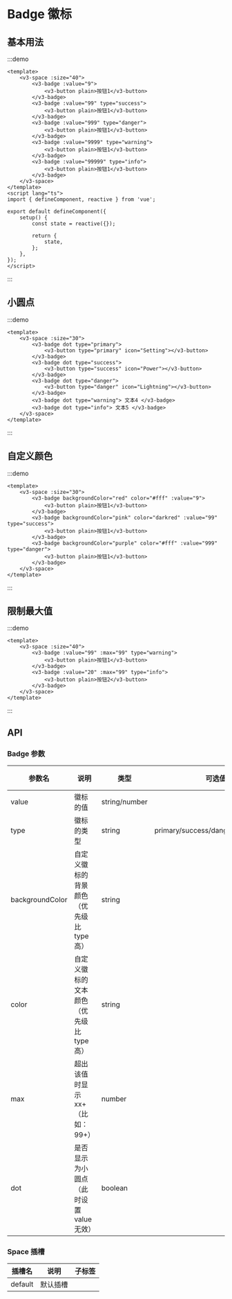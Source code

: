 # Badge 徽标

## 基本用法

:::demo

```vue
<template>
	<v3-space :size="40">
		<v3-badge :value="9">
			<v3-button plain>按钮1</v3-button>
		</v3-badge>
		<v3-badge :value="99" type="success">
			<v3-button plain>按钮1</v3-button>
		</v3-badge>
		<v3-badge :value="999" type="danger">
			<v3-button plain>按钮1</v3-button>
		</v3-badge>
		<v3-badge :value="9999" type="warning">
			<v3-button plain>按钮1</v3-button>
		</v3-badge>
		<v3-badge :value="99999" type="info">
			<v3-button plain>按钮1</v3-button>
		</v3-badge>
	</v3-space>
</template>
<script lang="ts">
import { defineComponent, reactive } from 'vue';

export default defineComponent({
	setup() {
		const state = reactive({});

		return {
			state,
		};
	},
});
</script>
```

:::

## 小圆点

:::demo

```vue
<template>
	<v3-space :size="30">
		<v3-badge dot type="primary">
			<v3-button type="primary" icon="Setting"></v3-button>
		</v3-badge>
		<v3-badge dot type="success">
			<v3-button type="success" icon="Power"></v3-button>
		</v3-badge>
		<v3-badge dot type="danger">
			<v3-button type="danger" icon="Lightning"></v3-button>
		</v3-badge>
		<v3-badge dot type="warning"> 文本4 </v3-badge>
		<v3-badge dot type="info"> 文本5 </v3-badge>
	</v3-space>
</template>
```

:::

## 自定义颜色

:::demo

```vue
<template>
	<v3-space :size="30">
		<v3-badge backgroundColor="red" color="#fff" :value="9">
			<v3-button plain>按钮1</v3-button>
		</v3-badge>
		<v3-badge backgroundColor="pink" color="darkred" :value="99" type="success">
			<v3-button plain>按钮1</v3-button>
		</v3-badge>
		<v3-badge backgroundColor="purple" color="#fff" :value="999" type="danger">
			<v3-button plain>按钮1</v3-button>
		</v3-badge>
	</v3-space>
</template>
```

:::

## 限制最大值

:::demo

```vue
<template>
	<v3-space :size="40">
		<v3-badge :value="99" :max="99" type="warning">
			<v3-button plain>按钮1</v3-button>
		</v3-badge>
		<v3-badge :value="20" :max="99" type="info">
			<v3-button plain>按钮2</v3-button>
		</v3-badge>
	</v3-space>
</template>
```

:::

## API

### Badge 参数

| 参数名          | 说明                                     | 类型          | 可选值                              | 默认值  | 必填 |
| --------------- | ---------------------------------------- | ------------- | ----------------------------------- | ------- | ---- |
| value           | 徽标的值                                 | string/number |                                     |         |      |
| type            | 徽标的类型                               | string        | primary/success/danger/warning/info | primary |      |
| backgroundColor | 自定义徽标的背景颜色（优先级比 type 高） | string        |                                     |         |      |
| color           | 自定义徽标的文本颜色（优先级比 type 高） | string        |                                     |         |      |
| max             | 超出该值时显示 xx+（比如：99+）          | number        |                                     | 0       |      |
| dot             | 是否显示为小圆点（此时设置 value 无效）  | boolean       |                                     | false   |      |

### Space 插槽

| 插槽名  | 说明     | 子标签 |
| ------- | -------- | ------ |
| default | 默认插槽 |        |
